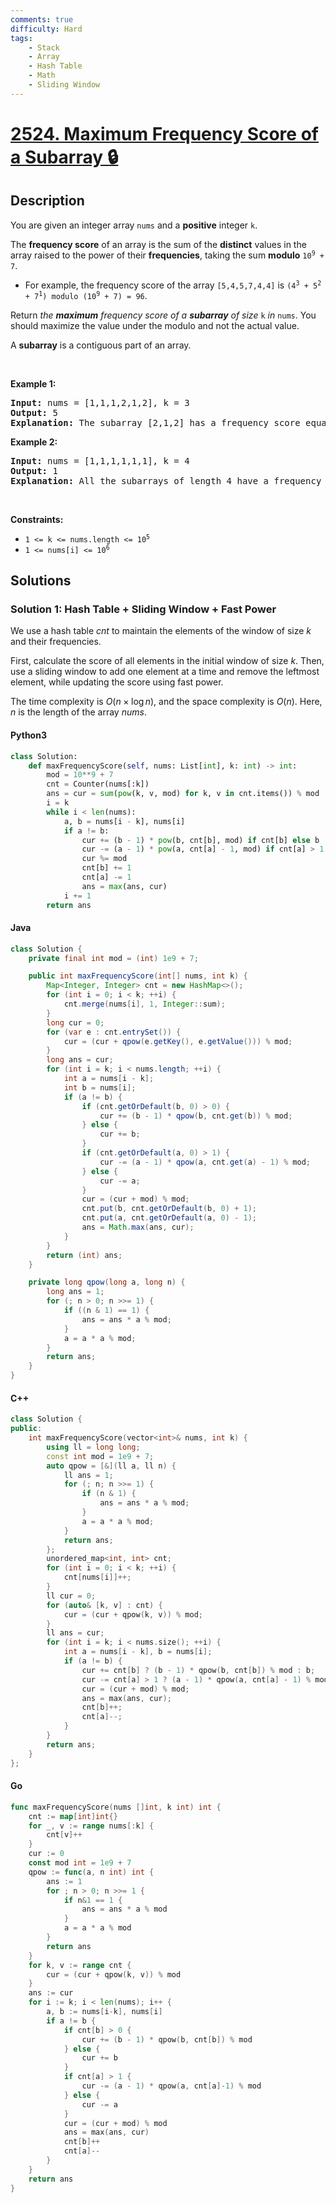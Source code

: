 ```yaml
---
comments: true
difficulty: Hard
tags:
    - Stack
    - Array
    - Hash Table
    - Math
    - Sliding Window
---
```


<!-- problem:start -->

# [2524. Maximum Frequency Score of a Subarray 🔒](https://leetcode.com/problems/maximum-frequency-score-of-a-subarray)

## Description

<!-- description:start -->

<p>You are given an integer array <code>nums</code> and a <strong>positive</strong> integer <code>k</code>.</p>

<p>The <strong>frequency score</strong> of an array is the sum of the <strong>distinct</strong> values in the array raised to the power of their <strong>frequencies</strong>, taking the sum <strong>modulo</strong> <code>10<sup>9</sup> + 7</code>.</p>

<ul>
	<li>For example, the frequency score of the array <code>[5,4,5,7,4,4]</code> is <code>(4<sup>3</sup> + 5<sup>2</sup> + 7<sup>1</sup>) modulo (10<sup>9</sup> + 7) = 96</code>.</li>
</ul>

<p>Return <em>the <strong>maximum</strong> frequency score of a <strong>subarray</strong> of size </em><code>k</code><em> in </em><code>nums</code>. You should maximize the value under the modulo and not the actual value.</p>

<p>A <strong>subarray</strong> is a contiguous part of an array.</p>

<p>&nbsp;</p>
<p><strong class="example">Example 1:</strong></p>

<pre>
<strong>Input:</strong> nums = [1,1,1,2,1,2], k = 3
<strong>Output:</strong> 5
<strong>Explanation:</strong> The subarray [2,1,2] has a frequency score equal to 5. It can be shown that it is the maximum frequency score we can have.
</pre>

<p><strong class="example">Example 2:</strong></p>

<pre>
<strong>Input:</strong> nums = [1,1,1,1,1,1], k = 4
<strong>Output:</strong> 1
<strong>Explanation:</strong> All the subarrays of length 4 have a frequency score equal to 1.
</pre>

<p>&nbsp;</p>
<p><strong>Constraints:</strong></p>

<ul>
	<li><code>1 &lt;= k &lt;= nums.length &lt;= 10<sup>5</sup></code></li>
	<li><code>1 &lt;= nums[i] &lt;= 10<sup>6</sup></code></li>
</ul>

<!-- description:end -->

## Solutions

<!-- solution:start -->

### Solution 1: Hash Table + Sliding Window + Fast Power

We use a hash table $\textit{cnt}$ to maintain the elements of the window of size $k$ and their frequencies.

First, calculate the score of all elements in the initial window of size $k$. Then, use a sliding window to add one element at a time and remove the leftmost element, while updating the score using fast power.

The time complexity is $O(n \times \log n)$, and the space complexity is $O(n)$. Here, $n$ is the length of the array $\textit{nums}$.

<!-- tabs:start -->

#### Python3

```python
class Solution:
    def maxFrequencyScore(self, nums: List[int], k: int) -> int:
        mod = 10**9 + 7
        cnt = Counter(nums[:k])
        ans = cur = sum(pow(k, v, mod) for k, v in cnt.items()) % mod
        i = k
        while i < len(nums):
            a, b = nums[i - k], nums[i]
            if a != b:
                cur += (b - 1) * pow(b, cnt[b], mod) if cnt[b] else b
                cur -= (a - 1) * pow(a, cnt[a] - 1, mod) if cnt[a] > 1 else a
                cur %= mod
                cnt[b] += 1
                cnt[a] -= 1
                ans = max(ans, cur)
            i += 1
        return ans
```

#### Java

```java
class Solution {
    private final int mod = (int) 1e9 + 7;

    public int maxFrequencyScore(int[] nums, int k) {
        Map<Integer, Integer> cnt = new HashMap<>();
        for (int i = 0; i < k; ++i) {
            cnt.merge(nums[i], 1, Integer::sum);
        }
        long cur = 0;
        for (var e : cnt.entrySet()) {
            cur = (cur + qpow(e.getKey(), e.getValue())) % mod;
        }
        long ans = cur;
        for (int i = k; i < nums.length; ++i) {
            int a = nums[i - k];
            int b = nums[i];
            if (a != b) {
                if (cnt.getOrDefault(b, 0) > 0) {
                    cur += (b - 1) * qpow(b, cnt.get(b)) % mod;
                } else {
                    cur += b;
                }
                if (cnt.getOrDefault(a, 0) > 1) {
                    cur -= (a - 1) * qpow(a, cnt.get(a) - 1) % mod;
                } else {
                    cur -= a;
                }
                cur = (cur + mod) % mod;
                cnt.put(b, cnt.getOrDefault(b, 0) + 1);
                cnt.put(a, cnt.getOrDefault(a, 0) - 1);
                ans = Math.max(ans, cur);
            }
        }
        return (int) ans;
    }

    private long qpow(long a, long n) {
        long ans = 1;
        for (; n > 0; n >>= 1) {
            if ((n & 1) == 1) {
                ans = ans * a % mod;
            }
            a = a * a % mod;
        }
        return ans;
    }
}
```

#### C++

```cpp
class Solution {
public:
    int maxFrequencyScore(vector<int>& nums, int k) {
        using ll = long long;
        const int mod = 1e9 + 7;
        auto qpow = [&](ll a, ll n) {
            ll ans = 1;
            for (; n; n >>= 1) {
                if (n & 1) {
                    ans = ans * a % mod;
                }
                a = a * a % mod;
            }
            return ans;
        };
        unordered_map<int, int> cnt;
        for (int i = 0; i < k; ++i) {
            cnt[nums[i]]++;
        }
        ll cur = 0;
        for (auto& [k, v] : cnt) {
            cur = (cur + qpow(k, v)) % mod;
        }
        ll ans = cur;
        for (int i = k; i < nums.size(); ++i) {
            int a = nums[i - k], b = nums[i];
            if (a != b) {
                cur += cnt[b] ? (b - 1) * qpow(b, cnt[b]) % mod : b;
                cur -= cnt[a] > 1 ? (a - 1) * qpow(a, cnt[a] - 1) % mod : a;
                cur = (cur + mod) % mod;
                ans = max(ans, cur);
                cnt[b]++;
                cnt[a]--;
            }
        }
        return ans;
    }
};
```

#### Go

```go
func maxFrequencyScore(nums []int, k int) int {
	cnt := map[int]int{}
	for _, v := range nums[:k] {
		cnt[v]++
	}
	cur := 0
	const mod int = 1e9 + 7
	qpow := func(a, n int) int {
		ans := 1
		for ; n > 0; n >>= 1 {
			if n&1 == 1 {
				ans = ans * a % mod
			}
			a = a * a % mod
		}
		return ans
	}
	for k, v := range cnt {
		cur = (cur + qpow(k, v)) % mod
	}
	ans := cur
	for i := k; i < len(nums); i++ {
		a, b := nums[i-k], nums[i]
		if a != b {
			if cnt[b] > 0 {
				cur += (b - 1) * qpow(b, cnt[b]) % mod
			} else {
				cur += b
			}
			if cnt[a] > 1 {
				cur -= (a - 1) * qpow(a, cnt[a]-1) % mod
			} else {
				cur -= a
			}
			cur = (cur + mod) % mod
			ans = max(ans, cur)
			cnt[b]++
			cnt[a]--
		}
	}
	return ans
}
```

<!-- tabs:end -->

<!-- solution:end -->

<!-- problem:end -->

